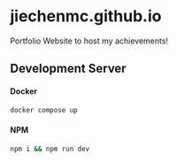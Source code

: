 # jiechenmc.github.io

Portfolio Website to host my achievements!

## Development Server

#### Docker
```bash
docker compose up
```
#### NPM
```bash
npm i && npm run dev
```
